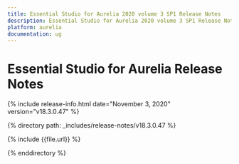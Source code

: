 ```yaml
---
title: Essential Studio for Aurelia 2020 volume 3 SP1 Release Notes  
description: Essential Studio for Aurelia 2020 volume 3 SP1 Release Notes  
platform: aurelia
documentation: ug
---
```


# Essential Studio for Aurelia  Release Notes  

{% include release-info.html date="November 3, 2020"  version="v18.3.0.47" %} 


{% directory path: _includes/release-notes/v18.3.0.47 %}

{% include {{file.url}} %}

{% enddirectory %}